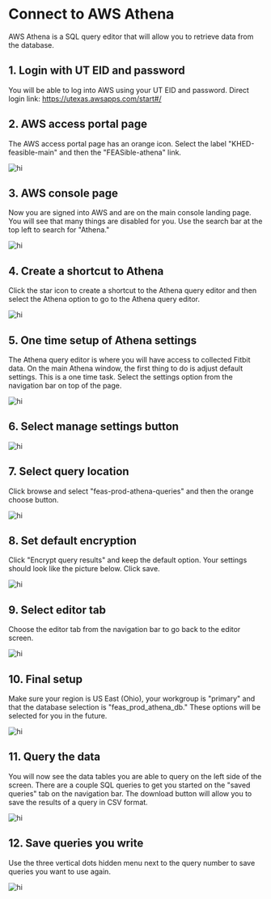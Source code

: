 # Connect to AWS Athena

AWS Athena is a SQL query editor that will allow you to retrieve data from the database.

## 1. Login with UT EID and password
You will be able to log into AWS using your UT EID and password. Direct login link: https://utexas.awsapps.com/start#/

## 2. AWS access portal page
The AWS access portal page has an orange icon. Select the label "KHED-feasible-main" 
and then the "FEASible-athena" link.

<img src="images/aws-access-portal.png" alt="hi" class="inline"/>

## 3. AWS console page
Now you are signed into AWS and are on the main console landing page. You will see 
that many things are disabled for you. Use the search bar at the top left to search 
for "Athena." 

<img src="images/console.png" alt="hi" class="inline"/>

## 4. Create a shortcut to Athena
Click the star icon to create a shortcut to the Athena query editor and then select
the Athena option to go to the Athena query editor.

<img src="images/bookmark.png" alt="hi" class="inline"/>

## 5. One time setup of Athena settings 
The Athena query editor is where you will have access to collected Fitbit data. 
On the main Athena window, the first thing to do is adjust default settings. This 
is a one time task. Select the settings option from the navigation bar on top of 
the page.

<img src="images/settings-main.png" alt="hi" class="inline"/>

## 6. Select manage settings button

<img src="images/settings-manage.png" alt="hi" class="inline"/>

## 7. Select query location
Click browse and select "feas-prod-athena-queries" and then the orange choose 
button.

<img src="images/settings-browse.png" alt="hi" class="inline"/>

## 8. Set default encryption
Click "Encrypt query results" and keep the default option. Your settings should 
look like the picture below. Click save.

<img src="images/settings-encrypt.png" alt="hi" class="inline"/>

## 9. Select editor tab
Choose the editor tab from the navigation bar to go back to the editor screen.

<img src="images/editor.png" alt="hi" class="inline"/>

## 10. Final setup
Make sure your region is US East (Ohio), your workgroup is "primary" and that the 
database selection is "feas_prod_athena_db." These options will be selected for you 
in the future. 

<img src="images/settings-athena.png" alt="hi" class="inline"/>

## 11. Query the data
You will now see the data tables you are able to query on the left side of the 
screen. There are a couple SQL queries to get you started on the "saved queries" 
tab on the navigation bar. The download button will allow you to save the results 
of a query in CSV format.

<img src="images/tables-saved.png" alt="hi" class="inline"/>

## 12. Save queries you write
Use the three vertical dots hidden menu next to the query number to save queries 
you want to use again.

<img src="images/save-as.png" alt="hi" class="inline"/>